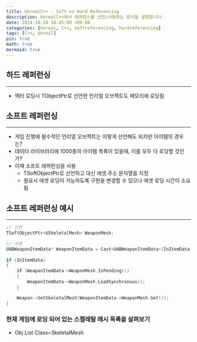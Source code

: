```yaml
---
title: UnrealC++ - Soft vs Hard Referencing
description: UnrealC++에서 레퍼런스를 선언/사용하는 방식을 설명합니다.
date: 2024-10-28 18:45:00 +09:00
categories: [Unreal, C++, softreferencing, hardreferencing]
tags: [C++, Unreal]
pin: true
math: true
mermaid: true
---
```


## 하드 레퍼런싱
---

- 액터 로딩시 TObjectPtr로 선언한 언리얼 오브젝트도 메모리에 로딩됨

## 소프트 레퍼런싱
---

- 게임 진행에 필수적인 언리얼 오브젝트는 이렇게 선언해도 되지만 아이템의 경우는?
- 데이터 라이브러리에 1000종의 아이템 목록이 있을때, 이를 모두 다 로딩할 것인가?
- 이때 소프트 레퍼런싱을 사용
    - TSoftObjectPtr로 선언하고 대신 에셋 주소 문자열을 지정
    - 필요시 에셋 로딩이 가능하도록 구현을 변경할 수 있으나 애셋 로딩 시간이 소요됨

## 소프트 레퍼런싱 예시
---

```cpp
// 선언
TSoftObjectPtr<USkeletalMesh> WeaponMesh;

// 사용
UABWeaponItemData* WeaponItemData = Cast<UABWeaponItemData>(InItemData);
	
if (InItemData)
{
	if (WeaponItemData->WeaponMesh.IsPending())
	{
		WeaponItemData->WeaponMesh.LoadSynchronous();
	}

	Weapon->SetSkeletalMesh(WeaponItemData->WeaponMesh.Get());
}
```

### 현재 게임에 로딩 되어 있는 스켈레탈 메시 목록을 살펴보기

- Obj List Class=SkeletalMesh